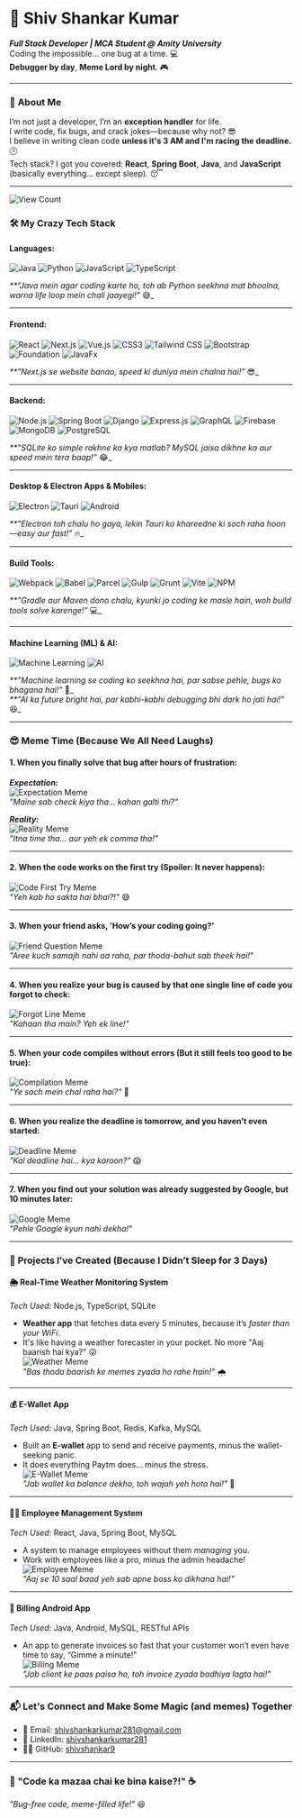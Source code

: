 # 🚀 **Shiv Shankar Kumar**  
_**Full Stack Developer | MCA Student @ Amity University**_  
Coding the impossible... one bug at a time. 💻  
**Debugger by day**, **Meme Lord by night**. 🎮

---
### 🤪 **About Me**  
I’m not just a developer, I’m an **exception handler** for life.  
I write code, fix bugs, and crack jokes—because why not? 😎  
I believe in writing clean code **unless it's 3 AM and I'm racing the deadline.** 🕒  
Tech stack? I got you covered: **React**, **Spring Boot**, **Java**, and **JavaScript** (basically everything... except sleep). 😴  

---
 ![View Count](https://komarev.com/ghpvc/?username=shivshankar9&color=green)  
### 🛠️ **My Crazy Tech Stack**  

#### **Languages:**  
![Java](https://img.shields.io/badge/Java-ED8B00?style=for-the-badge&logo=java&logoColor=white) ![Python](https://img.shields.io/badge/Python-3776AB?style=for-the-badge&logo=python&logoColor=white) ![JavaScript](https://img.shields.io/badge/JavaScript-F7DF1E?style=for-the-badge&logo=javascript&logoColor=white) ![TypeScript](https://img.shields.io/badge/TypeScript-3178C6?style=for-the-badge&logo=typescript&logoColor=white) 

_**"Java mein agar coding karte ho, toh ab Python seekhna mat bhoolna, warna life loop mein chali jaayegi!"_ 😅_

---

#### **Frontend:**  
![React](https://img.shields.io/badge/React-61DAFB?style=for-the-badge&logo=react&logoColor=black) ![Next.js](https://img.shields.io/badge/Next.js-000000?style=for-the-badge&logo=next.js&logoColor=white) ![Vue.js](https://img.shields.io/badge/Vue.js-4FC08D?style=for-the-badge&logo=vue.js&logoColor=white) ![CSS3](https://img.shields.io/badge/CSS3-1572B6?style=for-the-badge&logo=css3&logoColor=white) ![Tailwind CSS](https://img.shields.io/badge/Tailwind_CSS-38B2AC?style=for-the-badge&logo=tailwindcss&logoColor=white) ![Bootstrap](https://img.shields.io/badge/Bootstrap-7952B3?style=for-the-badge&logo=bootstrap&logoColor=white) ![Foundation](https://img.shields.io/badge/Foundation-3C3A3A?style=for-the-badge&logo=foundation&logoColor=white) ![JavaFx](https://img.shields.io/badge/JavaFX-0071C5?style=for-the-badge&logo=java&logoColor=white
)


_**"Next.js se website banao, speed ki duniya mein chalna hai!"_ 😎_

---

#### **Backend:**  
![Node.js](https://img.shields.io/badge/Node.js-339933?style=for-the-badge&logo=node.js&logoColor=white) ![Spring Boot](https://img.shields.io/badge/Spring_Boot-6DB33F?style=for-the-badge&logo=springboot&logoColor=white) ![Django](https://img.shields.io/badge/Django-092E20?style=for-the-badge&logo=django&logoColor=white) ![Express.js](https://img.shields.io/badge/Express.js-000000?style=for-the-badge&logo=express&logoColor=white) ![GraphQL](https://img.shields.io/badge/GraphQL-E10098?style=for-the-badge&logo=graphql&logoColor=white) ![Firebase](https://img.shields.io/badge/Firebase-FFCA28?style=for-the-badge&logo=firebase&logoColor=black) ![MongoDB](https://img.shields.io/badge/MongoDB-47A248?style=for-the-badge&logo=mongodb&logoColor=white) ![PostgreSQL](https://img.shields.io/badge/PostgreSQL-336791?style=for-the-badge&logo=postgresql&logoColor=white)

_**"SQLite ko simple rakhne ka kya matlab? MySQL jaisa dikhne ka aur speed mein tera baap!"_ 😂_

---

#### **Desktop & Electron Apps & Mobiles:**  
![Electron](https://img.shields.io/badge/Electron-47848F?style=for-the-badge&logo=electron&logoColor=white)  ![Tauri](https://img.shields.io/badge/Tauri-7B4EE0?style=for-the-badge&logo=tauri&logoColor=white) ![Android](https://img.shields.io/badge/Android-3DDC84?style=for-the-badge&logo=Android&logoColor=white)

_**"Electron toh chalu ho gaya, lekin Tauri ko khareedne ki soch raha hoon—easy aur fast!"_ 🔥_

---

#### **Build Tools:**  
![Webpack](https://img.shields.io/badge/Webpack-8DD6F9?style=for-the-badge&logo=webpack&logoColor=white) ![Babel](https://img.shields.io/badge/Babel-F9DC3E?style=for-the-badge&logo=babel&logoColor=white) ![Parcel](https://img.shields.io/badge/Parcel-F3B500?style=for-the-badge&logo=parcel&logoColor=white) ![Gulp](https://img.shields.io/badge/Gulp-CF4647?style=for-the-badge&logo=gulp&logoColor=white) ![Grunt](https://img.shields.io/badge/Grunt-F83E00?style=for-the-badge&logo=grunt&logoColor=white) ![Vite](https://img.shields.io/badge/Vite-646CFF?style=for-the-badge&logo=vite&logoColor=white) ![NPM](https://img.shields.io/badge/NPM-CB3837?style=for-the-badge&logo=npm&logoColor=white) 

_**"Gradle aur Maven dono chalu, kyunki jo coding ke masle hain, woh build tools solve karenge!"_ 💻_

---

#### **Machine Learning (ML) & AI:**  
![Machine Learning](https://img.shields.io/badge/Machine_Learning-00B140?style=for-the-badge&logo=python&logoColor=white) ![AI](https://img.shields.io/badge/Artificial_Intelligence-000000?style=for-the-badge&logo=python&logoColor=white)  

_**"Machine learning se coding ko seekhna hai, par sabse pehle, bugs ko bhagana hai!"_ 🤖_  
_**"AI ka future bright hai, par kabhi-kabhi debugging bhi dark ho jati hai!"_ 😆_

---

### 😎 **Meme Time (Because We All Need Laughs)**

#### **1. When you finally solve that bug after hours of frustration:**  
_**Expectation:**_  
![Expectation Meme](./img/giphy(6).gif)  
_"Maine sab check kiya tha... kahan galti thi?"_

_**Reality:**_  
![Reality Meme]()  
_"Itna time tha... aur yeh ek comma tha!"_

---

#### **2. When the code works on the first try (Spoiler: It never happens):**  
![Code First Try Meme]()  
_"Yeh kab ho sakta hai bhai?!"_ 😅

---

#### **3. When your friend asks, 'How’s your coding going?'**  
![Friend Question Meme]()  
_"Aree kuch samajh nahi aa raha, par thoda-bahut sab theek hai!"_

---

#### **4. When you realize your bug is caused by that one single line of code you forgot to check:**  
![Forgot Line Meme]()  
_"Kahaan tha main? Yeh ek line!"_

---

#### **5. When your code compiles without errors (But it still feels too good to be true):**  
![Compilation Meme]()  
_"Ye sach mein chal raha hai?"_ 🤔

---

#### **6. When you realize the deadline is tomorrow, and you haven’t even started:**  
![Deadline Meme]()  
_"Kal deadline hai... kya karoon?"_ 😱

---

#### **7. When you find out your solution was already suggested by Google, but 10 minutes later:**  
![Google Meme]()  
_"Pehle Google kyun nahi dekha!"_

---

### 🚀 **Projects I’ve Created (Because I Didn’t Sleep for 3 Days)**

#### **🌦️ Real-Time Weather Monitoring System**  
*Tech Used:* Node.js, TypeScript, SQLite  
- **Weather app** that fetches data every 5 minutes, because it’s *faster than your WiFi*.  
- It's like having a weather forecaster in your pocket. No more "Aaj baarish hai kya?" 😜  
![Weather Meme]()  
_"Bas thoda baarish ke memes zyada ho rahe hain!"_ 🌧️  

---

#### **💰 E-Wallet App**  
*Tech Used:* Java, Spring Boot, Redis, Kafka, MySQL  
- Built an **E-wallet** app to send and receive payments, minus the wallet-seeking panic.  
- It does everything Paytm does... minus the stress.  
![E-Wallet Meme](https://media.giphy.com/media/3o6Zt78xhnl4WgM0bg/giphy.gif)  
_"Jab wallet ka balance dekho, toh wajah yeh hota hai!"_ 💸

---

#### **👨‍💼 Employee Management System**  
*Tech Used:* React, Java, Spring Boot, MySQL  
- A system to manage employees without them *managing* you.  
- Work with employees like a pro, minus the admin headache!  
![Employee Meme](https://media.giphy.com/media/26tP4LSgfi6Zck3Cm/giphy.gif)  
_"Aaj se 10 saal baad yeh sab apne boss ko dikhana hai!"_

---

#### **📱 Billing Android App**  
*Tech Used:* Java, Android, MySQL, RESTful APIs  
- An app to generate invoices so fast that your customer won’t even have time to say, “Gimme a minute!”  
![Billing Meme](https://media.giphy.com/media/3o6Zt74l4t0eELjD3y/giphy.gif)  
_"Jab client ke paas paisa ho, toh invoice zyada badhiya lagta hai!"_

---

### 📬 **Let's Connect and Make Some Magic (and memes) Together**  
- 📧 Email: [shivshankarkumar281@gmail.com](mailto:shivshankarkumar281@gmail.com)  
- 🔗 LinkedIn: [shivshankarkumar281](https://linkedin.com/in/shivshankarkumar281)  
- 🧑‍💻 GitHub: [shivshankar9](https://github.com/shivshankar9)  
---

### 🌟 **"Code ka mazaa chai ke bina kaise?!"** ☕  
_"Bug-free code, meme-filled life!"_ 😆
